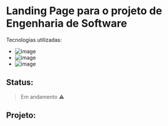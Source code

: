 # Landing Page para o projeto de Engenharia de Software

Tecnologias utilizadas:
+ ![image](https://img.shields.io/badge/HTML5-E34F26?style=for-the-badge&logo=html5&logoColor=white)
+ ![image](https://img.shields.io/badge/CSS3-1572B6?style=for-the-badge&logo=css3&logoColor=white)
+ ![image](https://img.shields.io/badge/jQuery-0769AD?style=for-the-badge&logo=jquery&logoColor=white)

## Status:
> Em andamento ⚠️

## Projeto:
